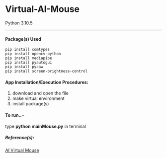 # Virtual-AI-Mouse
Python 3.10.5
- - - - 

#### Package(s) Used

    pip install comtypes
    pip install opencv-python
    pip install mediapipe
    pip install pyautogui
    pip install pycaw
    pip install screen-brightness-control
    
#### App Installation/Execution Procedures:
1. download and open the file
2. make virtual environment
3. install package(s)
   
   
#### To run..⋅⋅
 type __python mainMouse.py__ in terminal

##### Reference(s): ##### 
[AI Virtual Mouse](https://www.youtube.com/watch?v=ufm6tfgo-OA)
